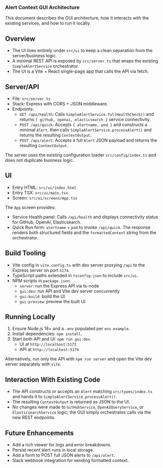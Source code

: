 ### Alert Context GUI Architecture

This document describes the GUI architecture, how it interacts with the existing services, and how to run it locally.

## Overview

- The UI lives entirely under `src/ui` to keep a clean separation from the server/business logic.
- A minimal REST API is exposed by `src/server.ts` that wraps the existing `SimpleAlertService` orchestrator.
- The UI is a Vite + React single-page app that calls the API via fetch.

## Server/API

- File: `src/server.ts`
- Stack: Express with CORS + JSON middleware.
- Endpoints:
  - `GET /api/health`: Calls `SimpleAlertService.fullHealthCheck()` and returns `{ github, openai, elasticsearch }` service connectivity.
  - `POST /api/quick`: Accepts `{ alertname, pod }` and constructs a minimal `Alert`, then calls `SimpleAlertService.processAlert()` and returns the resulting `ContextOutput`.
  - `POST /api/alert`: Accepts a full `Alert` JSON payload and returns the resulting `ContextOutput`.

The server uses the existing configuration loader `src/config/index.ts` and does not duplicate business logic.

## UI

- Entry HTML: `src/ui/index.html`
- Entry TSX: `src/ui/main.tsx`
- Screen: `src/ui/screens/App.tsx`

The `App` screen provides:
- Service Health panel: Calls `/api/health` and displays connectivity status for GitHub, OpenAI, Elasticsearch.
- Quick Run form: `alertname` + `pod` to invoke `/api/quick`. The response renders both structured fields and the `formattedContext` string from the orchestrator.

## Build Tooling

- Vite config in `vite.config.ts` with dev server proxying `/api` to the Express server on port `5174`.
- TypeScript paths extended in `tsconfig.json` to include `src/ui`.
- NPM scripts in `package.json`:
  - `server`: run the Express API via ts-node
  - `gui:dev`: run API and Vite dev server concurrently
  - `gui:build`: build the UI
  - `gui:preview`: preview the built UI

## Running Locally

1. Ensure Node.js 18+ and a `.env` populated per `env.example`.
2. Install dependencies: `npm install`.
3. Start both API and UI: `npm run gui:dev`.
   - UI at `http://localhost:5173`
   - API at `http://localhost:5174`

Alternatively, run only the API with `npm run server` and open the Vite dev server separately with `vite`.

## Interaction With Existing Code

- The API constructs or accepts an `Alert` matching `src/types/index.ts` and hands it to `SimpleAlertService.processAlert()`.
- The resulting `ContextOutput` is returned as JSON to the UI.
- No changes were made to `GitHubService`, `OpenAIQueryService`, or `ElasticsearchService` logic; the GUI simply orchestrates calls via the new REST endpoints.

## Future Enhancements

- Add a rich viewer for logs and error breakdowns.
- Persist recent alert runs in local storage.
- Add a form to POST full JSON alerts to `/api/alert`.
- Slack webhook integration for sending formatted context.


